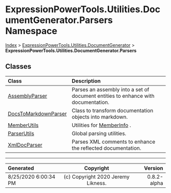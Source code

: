 ﻿# ExpressionPowerTools.Utilities.DocumentGenerator.Parsers Namespace

[Index](../index.md) > [ExpressionPowerTools.Utilities.DocumentGenerator](ExpressionPowerTools.Utilities.DocumentGenerator.a.md) > **ExpressionPowerTools.Utilities.DocumentGenerator.Parsers**

## Classes

| Class | Description |
| :-- | :-- |
| [AssemblyParser](ExpressionPowerTools.Utilities.DocumentGenerator.Parsers.AssemblyParser.cs.md) | Parses an assembly into a set of document entities to enhance with documentation. |
| [DocsToMarkdownParser](ExpressionPowerTools.Utilities.DocumentGenerator.Parsers.DocsToMarkdownParser.cs.md) | Class to transform documentation objects into markdown. |
| [MemberUtils](ExpressionPowerTools.Utilities.DocumentGenerator.Parsers.MemberUtils.cs.md) | Utilities for [MemberInfo](https://docs.microsoft.com/dotnet/api/system.reflection.memberinfo) . |
| [ParserUtils](ExpressionPowerTools.Utilities.DocumentGenerator.Parsers.ParserUtils.cs.md) | Global parsing utilities. |
| [XmlDocParser](ExpressionPowerTools.Utilities.DocumentGenerator.Parsers.XmlDocParser.cs.md) | Parses XML comments to enhance the reflected documentation. |


---

| Generated | Copyright | Version |
| :-- | :-: | --: |
| 8/25/2020 6:00:34 PM | (c) Copyright 2020 Jeremy Likness. | 0.8.2-alpha |
